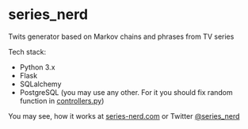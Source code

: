 # series_nerd
Twits generator based on Markov chains and phrases from TV series

Tech stack:
  - Python 3.x
  - Flask
  - SQLalchemy
  - PostgreSQL (you may use any other. For it you should fix random function in [controllers.py](https://github.com/tenoclock/series_nerd/blob/master/m_hero/apps/main/controllers.py))


You may see, how it works at [series-nerd.com](https://series-nerd.com) or Twitter [@series_nerd](https://twitter.com/series_nerd)